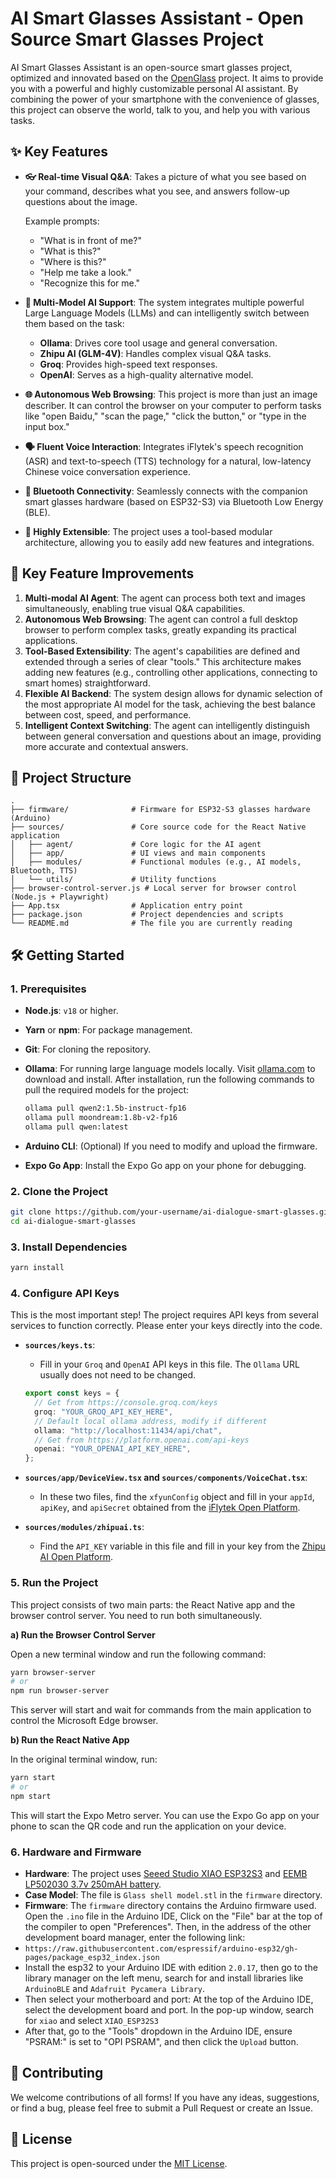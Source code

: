 # AI Smart Glasses Assistant - Open Source Smart Glasses Project

AI Smart Glasses Assistant is an open-source smart glasses project, optimized and innovated based on the [OpenGlass](https://github.com/BasedHardware/OpenGlass) project. It aims to provide you with a powerful and highly customizable personal AI assistant. By combining the power of your smartphone with the convenience of glasses, this project can observe the world, talk to you, and help you with various tasks.

## ✨ Key Features

- **👓 Real-time Visual Q&A**: Takes a picture of what you see based on your command, describes what you see, and answers follow-up questions about the image.
  
  Example prompts:
  - "What is in front of me?"
  - "What is this?"
  - "Where is this?"
  - "Help me take a look."
  - "Recognize this for me."
- **🤖️ Multi-Model AI Support**: The system integrates multiple powerful Large Language Models (LLMs) and can intelligently switch between them based on the task:
    - **Ollama**: Drives core tool usage and general conversation.
    - **Zhipu AI (GLM-4V)**: Handles complex visual Q&A tasks.
    - **Groq**: Provides high-speed text responses.
    - **OpenAI**: Serves as a high-quality alternative model.
- **🌐 Autonomous Web Browsing**: This project is more than just an image describer. It can control the browser on your computer to perform tasks like "open Baidu," "scan the page," "click the button," or "type in the input box."
- **🗣️ Fluent Voice Interaction**: Integrates iFlytek's speech recognition (ASR) and text-to-speech (TTS) technology for a natural, low-latency Chinese voice conversation experience.
- **🔌 Bluetooth Connectivity**: Seamlessly connects with the companion smart glasses hardware (based on ESP32-S3) via Bluetooth Low Energy (BLE).
- **🔧 Highly Extensible**: The project uses a tool-based modular architecture, allowing you to easily add new features and integrations.

## 🚀 Key Feature Improvements

1.  **Multi-modal AI Agent**: The agent can process both text and images simultaneously, enabling true visual Q&A capabilities.
2.  **Autonomous Web Browsing**: The agent can control a full desktop browser to perform complex tasks, greatly expanding its practical applications.
3.  **Tool-Based Extensibility**: The agent's capabilities are defined and extended through a series of clear "tools." This architecture makes adding new features (e.g., controlling other applications, connecting to smart homes) straightforward.
4.  **Flexible AI Backend**: The system design allows for dynamic selection of the most appropriate AI model for the task, achieving the best balance between cost, speed, and performance.
5.  **Intelligent Context Switching**: The agent can intelligently distinguish between general conversation and questions about an image, providing more accurate and contextual answers.

## 📂 Project Structure

```
.
├── firmware/              # Firmware for ESP32-S3 glasses hardware (Arduino)
├── sources/               # Core source code for the React Native application
│   ├── agent/             # Core logic for the AI agent
│   ├── app/               # UI views and main components
│   ├── modules/           # Functional modules (e.g., AI models, Bluetooth, TTS)
│   └── utils/             # Utility functions
├── browser-control-server.js # Local server for browser control (Node.js + Playwright)
├── App.tsx                # Application entry point
├── package.json           # Project dependencies and scripts
└── README.md              # The file you are currently reading
```

## 🛠️ Getting Started

### 1. Prerequisites

- **Node.js**: `v18` or higher.
- **Yarn** or **npm**: For package management.
- **Git**: For cloning the repository.
- **Ollama**: For running large language models locally. Visit [ollama.com](https://ollama.com/) to download and install. After installation, run the following commands to pull the required models for the project:
  
  ```bash
  ollama pull qwen2:1.5b-instruct-fp16
  ollama pull moondream:1.8b-v2-fp16
  ollama pull qwen:latest
  ```
- **Arduino CLI**: (Optional) If you need to modify and upload the firmware.
- **Expo Go App**: Install the Expo Go app on your phone for debugging.

### 2. Clone the Project

```bash
git clone https://github.com/your-username/ai-dialogue-smart-glasses.git
cd ai-dialogue-smart-glasses
```

### 3. Install Dependencies

```bash
yarn install
```

### 4. Configure API Keys

This is the most important step! The project requires API keys from several services to function correctly. Please enter your keys directly into the code.

- **`sources/keys.ts`**:
  - Fill in your `Groq` and `OpenAI` API keys in this file. The `Ollama` URL usually does not need to be changed.
  ```typescript
  export const keys = {
    // Get from https://console.groq.com/keys
    groq: "YOUR_GROQ_API_KEY_HERE",
    // Default local ollama address, modify if different
    ollama: "http://localhost:11434/api/chat",
    // Get from https://platform.openai.com/api-keys
    openai: "YOUR_OPENAI_API_KEY_HERE",
  };
  ```

- **`sources/app/DeviceView.tsx` and `sources/components/VoiceChat.tsx`**:
  - In these two files, find the `xfyunConfig` object and fill in your `appId`, `apiKey`, and `apiSecret` obtained from the [iFlytek Open Platform](https://www.xfyun.cn/).

- **`sources/modules/zhipuai.ts`**:
  - Find the `API_KEY` variable in this file and fill in your key from the [Zhipu AI Open Platform](https://open.bigmodel.cn/).

### 5. Run the Project

This project consists of two main parts: the React Native app and the browser control server. You need to run both simultaneously.

**a) Run the Browser Control Server**

Open a new terminal window and run the following command:

```bash
yarn browser-server
# or
npm run browser-server
```

This server will start and wait for commands from the main application to control the Microsoft Edge browser.

**b) Run the React Native App**

In the original terminal window, run:

```bash
yarn start
# or
npm start
```

This will start the Expo Metro server. You can use the Expo Go app on your phone to scan the QR code and run the application on your device.

### 6. Hardware and Firmware

- **Hardware**: The project uses [Seeed Studio XIAO ESP32S3](https://www.seeedstudio.com/Seeed-XIAO-ESP32S3-p-5631.html) and [EEMB LP502030 3.7v 250mAH battery](https://www.amazon.com/EEMB-Battery-Rechargeable-Lithium-Connector/dp/B08VRZTHDL).
- **Case Model**: The file is `Glass shell model.stl` in the `firmware` directory.
- **Firmware**: The `firmware` directory contains the Arduino firmware used. Open the `.ino` file in the Arduino IDE, Click on the "File" bar at the top of the compiler to open "Preferences". Then, in the address of the other development board manager, enter the following link:
- `https://raw.githubusercontent.com/espressif/arduino-esp32/gh-pages/package_esp32_index.json`
- Install the esp32 to your Arduino IDE with edition `2.0.17`, then go to the library manager on the left menu, search for and install libraries like `ArduinoBLE` and `Adafruit Pycamera Library`. 
- Then select your motherboard and port: At the top of the Arduino IDE, select the development board and port. In the pop-up window, search for `xiao` and select `XIAO_ESP32S3`
- After that, go to the "Tools" dropdown in the Arduino IDE, ensure "PSRAM:" is set to "OPI PSRAM", and then click the `Upload` button.

## 🤝 Contributing

We welcome contributions of all forms! If you have any ideas, suggestions, or find a bug, please feel free to submit a Pull Request or create an Issue.

## 📄 License

This project is open-sourced under the [MIT License](LICENSE). 
